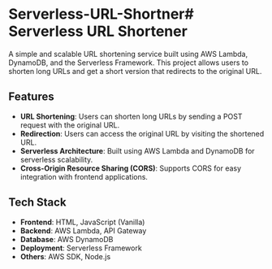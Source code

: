 # Serverless-URL-Shortner# Serverless URL Shortener

A simple and scalable URL shortening service built using AWS Lambda, DynamoDB, and the Serverless Framework. This project allows users to shorten long URLs and get a short version that redirects to the original URL.

## Features

- **URL Shortening**: Users can shorten long URLs by sending a POST request with the original URL.
- **Redirection**: Users can access the original URL by visiting the shortened URL.
- **Serverless Architecture**: Built using AWS Lambda and DynamoDB for serverless scalability.
- **Cross-Origin Resource Sharing (CORS)**: Supports CORS for easy integration with frontend applications.

## Tech Stack

- **Frontend**: HTML, JavaScript (Vanilla)
- **Backend**: AWS Lambda, API Gateway
- **Database**: AWS DynamoDB
- **Deployment**: Serverless Framework
- **Others**: AWS SDK, Node.js

